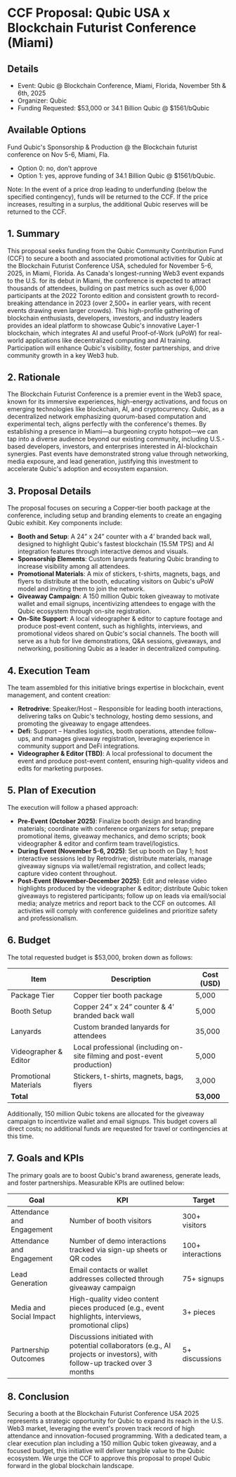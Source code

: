 # CCF Proposal: Qubic USA x Blockchain Futurist Conference (Miami)

## Details
- Event: Qubic @ Blockchain Conference, Miami, Florida, November 5th & 6th, 2025
- Organizer: Qubic
- Funding Requested: $53,000 or 34.1 Billion Qubic @ $1561/bQubic

## Available Options
Fund Qubic's Sponsorship & Production @ the Blockchain futurist conference on Nov 5-6, Miami, Fla.

- Option 0: no, don’t approve
- Option 1: yes, approve funding of 34.1 Billion Qubic @ $1561/bQubic.

Note: In the event of a price drop leading to underfunding (below the specified contingency), funds will be returned to the CCF. If the price increases, resulting in a surplus, the additional Qubic reserves will be returned to the CCF.

## 1. Summary
This proposal seeks funding from the Qubic Community Contribution Fund (CCF) to secure a booth and associated promotional activities for Qubic at the Blockchain Futurist Conference USA, scheduled for November 5-6, 2025, in Miami, Florida. As Canada's longest-running Web3 event expands to the U.S. for its debut in Miami, the conference is expected to attract thousands of attendees, building on past metrics such as over 6,000 participants at the 2022 Toronto edition and consistent growth to record-breaking attendance in 2023 (over 2,500+ in earlier years, with recent events drawing even larger crowds). This high-profile gathering of blockchain enthusiasts, developers, investors, and industry leaders provides an ideal platform to showcase Qubic's innovative Layer-1 blockchain, which integrates AI and useful Proof-of-Work (uPoW) for real-world applications like decentralized computing and AI training. Participation will enhance Qubic's visibility, foster partnerships, and drive community growth in a key Web3 hub.

## 2. Rationale
The Blockchain Futurist Conference is a premier event in the Web3 space, known for its immersive experiences, high-energy activations, and focus on emerging technologies like blockchain, AI, and cryptocurrency. Qubic, as a decentralized network emphasizing quorum-based computation and experimental tech, aligns perfectly with the conference's themes. By establishing a presence in Miami—a burgeoning crypto hotspot—we can tap into a diverse audience beyond our existing community, including U.S.-based developers, investors, and enterprises interested in AI-blockchain synergies. Past events have demonstrated strong value through networking, media exposure, and lead generation, justifying this investment to accelerate Qubic's adoption and ecosystem expansion.

## 3. Proposal Details
The proposal focuses on securing a Copper-tier booth package at the conference, including setup and branding elements to create an engaging Qubic exhibit. Key components include:
- **Booth and Setup**: A 24” x 24” counter with a 4’ branded back wall, designed to highlight Qubic's fastest blockchain (15.5M TPS) and AI integration features through interactive demos and visuals.
- **Sponsorship Elements**: Custom lanyards featuring Qubic branding to increase visibility among all attendees.
- **Promotional Materials**: A mix of stickers, t-shirts, magnets, bags, and flyers to distribute at the booth, educating visitors on Qubic's uPoW model and inviting them to join the network.
- **Giveaway Campaign**: A 150 million Qubic token giveaway to motivate wallet and email signups, incentivizing attendees to engage with the Qubic ecosystem through on-site registration.
- **On-Site Support**: A local videographer & editor to capture footage and produce post-event content, such as highlights, interviews, and promotional videos shared on Qubic's social channels.
The booth will serve as a hub for live demonstrations, Q&A sessions, giveaways, and networking, positioning Qubic as a leader in decentralized computing.

## 4. Execution Team
The team assembled for this initiative brings expertise in blockchain, event management, and content creation:
- **Retrodrive**: Speaker/Host – Responsible for leading booth interactions, delivering talks on Qubic's technology, hosting demo sessions, and promoting the giveaway to engage attendees.
- **Defi**: Support – Handles logistics, booth operations, attendee follow-ups, and manages giveaway registration, leveraging experience in community support and DeFi integrations.
- **Videographer & Editor (TBD)**: A local professional to document the event and produce post-event content, ensuring high-quality videos and edits for marketing purposes.

## 5. Plan of Execution
The execution will follow a phased approach:
- **Pre-Event (October 2025)**: Finalize booth design and branding materials; coordinate with conference organizers for setup; prepare promotional items, giveaway mechanics, and demo scripts; book videographer & editor and confirm team travel/logistics.
- **During Event (November 5-6, 2025)**: Set up booth on Day 1; host interactive sessions led by Retrodrive; distribute materials, manage giveaway signups via wallet/email registration, and collect leads; capture video content throughout.
- **Post-Event (November-December 2025)**: Edit and release video highlights produced by the videographer & editor; distribute Qubic token giveaways to registered participants; follow up on leads via email/social media; analyze metrics and report back to the CCF on outcomes.
All activities will comply with conference guidelines and prioritize safety and professionalism.

## 6. Budget
The total requested budget is $53,000, broken down as follows:

| Item | Description | Cost (USD) |
|------|-------------|------------|
| Package Tier | Copper tier booth package | 5,000 |
| Booth Setup | Copper 24” x 24” counter & 4’ branded back wall | 5,000 |
| Lanyards | Custom branded lanyards for attendees | 35,000 |
| Videographer & Editor | Local professional (including on-site filming and post-event production) | 5,000 |
| Promotional Materials | Stickers, t-shirts, magnets, bags, flyers | 3,000 |
| **Total** | | **53,000** |

Additionally, 150 million Qubic tokens are allocated for the giveaway campaign to incentivize wallet and email signups. This budget covers all direct costs; no additional funds are requested for travel or contingencies at this time.

## 7. Goals and KPIs
The primary goals are to boost Qubic's brand awareness, generate leads, and foster partnerships. Measurable KPIs are outlined below:

| Goal | KPI | Target |
|------|-----|--------|
| Attendance and Engagement | Number of booth visitors | 300+ visitors |
| Attendance and Engagement | Number of demo interactions tracked via sign-up sheets or QR codes | 100+ interactions |
| Lead Generation | Email contacts or wallet addresses collected through giveaway campaign | 75+ signups |
| Media and Social Impact | High-quality video content pieces produced (e.g., event highlights, interviews, promotional clips) | 3+ pieces |
| Partnership Outcomes | Discussions initiated with potential collaborators (e.g., AI projects or investors), with follow-up tracked over 3 months | 5+ discussions |

## 8. Conclusion
Securing a booth at the Blockchain Futurist Conference USA 2025 represents a strategic opportunity for Qubic to expand its reach in the U.S. Web3 market, leveraging the event's proven track record of high attendance and innovation-focused programming. With a dedicated team, a clear execution plan including a 150 million Qubic token giveaway, and a focused budget, this initiative will deliver tangible value to the Qubic ecosystem. We urge the CCF to approve this proposal to propel Qubic forward in the global blockchain landscape.